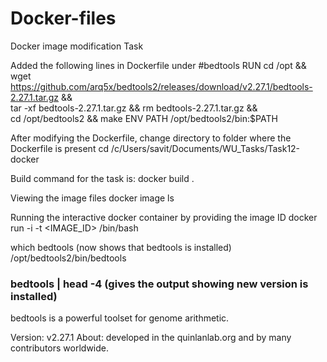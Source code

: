 # Docker-files

Docker image modification Task

Added the following lines in Dockerfile under #bedtools
RUN cd /opt && \
	wget https://github.com/arq5x/bedtools2/releases/download/v2.27.1/bedtools-2.27.1.tar.gz && \
        tar -xf bedtools-2.27.1.tar.gz && rm bedtools-2.27.1.tar.gz && \
        cd /opt/bedtools2 && make
ENV PATH /opt/bedtools2/bin:$PATH

After modifying the Dockerfile, change directory to folder where the Dockerfile is present 
cd /c/Users/savit/Documents/WU_Tasks/Task12-docker

Build command for the task is: 
docker build .

Viewing the image files
docker image ls

Running the interactive docker container by providing the image ID
docker run -i -t <IMAGE_ID> /bin/bash

which bedtools (now shows that bedtools is installed)
/opt/bedtools2/bin/bedtools

### bedtools | head -4 (gives the output showing new version is installed)
bedtools is a powerful toolset for genome arithmetic.

Version:   v2.27.1
About:     developed in the quinlanlab.org and by many contributors worldwide.

